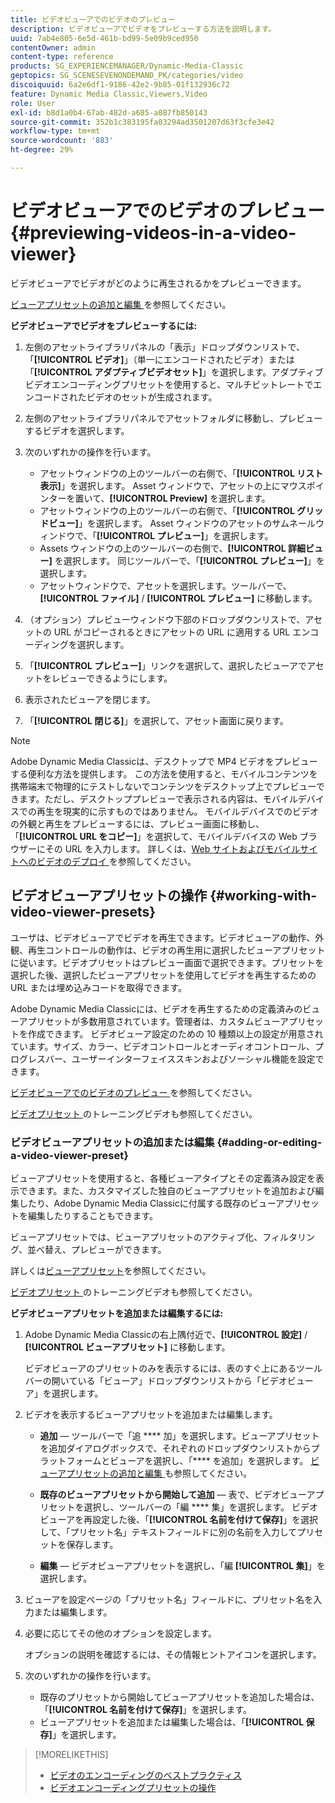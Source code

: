 ```yaml
---
title: ビデオビューアでのビデオのプレビュー
description: ビデオビューアでビデオをプレビューする方法を説明します。
uuid: 7ab4e805-6e5d-461b-bd99-5e09b9ced950
contentOwner: admin
content-type: reference
products: SG_EXPERIENCEMANAGER/Dynamic-Media-Classic
geptopics: SG_SCENESEVENONDEMAND_PK/categories/video
discoiquuid: 6a2e6df1-9186-42e2-9b85-01f132936c72
feature: Dynamic Media Classic,Viewers,Video
role: User
exl-id: b8d1a0b4-67ab-482d-a685-a087fb850143
source-git-commit: 352b1c383195fa03294ad3501207d63f3cfe3e42
workflow-type: tm+mt
source-wordcount: '883'
ht-degree: 29%

---
```


# ビデオビューアでのビデオのプレビュー{#previewing-videos-in-a-video-viewer}

ビデオビューアでビデオがどのように再生されるかをプレビューできます。

[ ビューアプリセットの追加と編集 ](application-setup.md#adding_and_editing_viewer_presets) を参照してください。

**ビデオビューアでビデオをプレビューするには:**

1. 左側のアセットライブラリパネルの「表示」ドロップダウンリストで、「**[!UICONTROL ビデオ]**」（単一にエンコードされたビデオ）または「**[!UICONTROL アダプティブビデオセット]**」を選択します。アダプティブビデオエンコーディングプリセットを使用すると、マルチビットレートでエンコードされたビデオのセットが生成されます。
1. 左側のアセットライブラリパネルでアセットフォルダに移動し、プレビューするビデオを選択します。
1. 次のいずれかの操作を行います。

   * アセットウィンドウの上のツールバーの右側で、「**[!UICONTROL リスト表示]**」を選択します。 Asset ウィンドウで、アセットの上にマウスポインターを置いて、**[!UICONTROL Preview]** を選択します。
   * アセットウィンドウの上のツールバーの右側で、「**[!UICONTROL グリッドビュー]**」を選択します。 Asset ウィンドウのアセットのサムネールウィンドウで、「**[!UICONTROL プレビュー]**」を選択します。
   * Assets ウィンドウの上のツールバーの右側で、**[!UICONTROL 詳細ビュー]** を選択します。 同じツールバーで、「**[!UICONTROL プレビュー]**」を選択します。
   * アセットウィンドウで、アセットを選択します。ツールバーで、**[!UICONTROL ファイル]** / **[!UICONTROL プレビュー]** に移動します。

1. （オプション）プレビューウィンドウ下部のドロップダウンリストで、アセットの URL がコピーされるときにアセットの URL に適用する URL エンコーディングを選択します。
1. 「**[!UICONTROL プレビュー]**」リンクを選択して、選択したビューアでアセットをレビューできるようにします。
1. 表示されたビューアを閉じます。
1. 「**[!UICONTROL 閉じる]**」を選択して、アセット画面に戻ります。

>[!NOTE]
>
>Adobe Dynamic Media Classicは、デスクトップで MP4 ビデオをプレビューする便利な方法を提供します。 この方法を使用すると、モバイルコンテンツを携帯端末で物理的にテストしないでコンテンツをデスクトップ上でプレビューできます。ただし、デスクトッププレビューで表示される内容は、モバイルデバイスでの再生を現実的に示すものではありません。 モバイルデバイスでのビデオの外観と再生をプレビューするには、プレビュー画面に移動し、「**[!UICONTROL URL をコピー]**」を選択して、モバイルデバイスの Web ブラウザーにその URL を入力します。 詳しくは、[Web サイトおよびモバイルサイトへのビデオのデプロイ ](deploying-video-websites-mobile-sites.md#deploying_video_to_your_websites_and_mobile_sites) を参照してください。

## ビデオビューアプリセットの操作 {#working-with-video-viewer-presets}

ユーザは、ビデオビューアでビデオを再生できます。ビデオビューアの動作、外観、再生コントロールの動作は、ビデオの再生用に選択したビューアプリセットに従います。ビデオプリセットはプレビュー画面で選択できます。プリセットを選択した後、選択したビューアプリセットを使用してビデオを再生するための URL または埋め込みコードを取得できます。

Adobe Dynamic Media Classicには、ビデオを再生するための定義済みのビューアプリセットが多数用意されています。管理者は、カスタムビューアプリセットを作成できます。 ビデオビューア設定のための 10 種類以上の設定が用意されています。サイズ、カラー、ビデオコントロールとオーディオコントロール、プログレスバー、ユーザーインターフェイススキンおよびソーシャル機能を設定できます。

[ ビデオビューアでのビデオのプレビュー ](previewing-videos-video-viewer.md#previewing_videos_in_a_video_viewer) を参照してください。

[ ビデオプリセット ](https://s7d5.scene7.com/s7viewers/html5/VideoViewer.html?videoserverurl=https://s7d5.scene7.com/is/content/&amp;emailurl=https://s7d5.scene7.com/s7/emailFriend&amp;serverUrl=https://s7d5.scene7.com/is/image/&amp;config=Scene7SharedAssets/Universal_HTML5_Video&amp;contenturl=https://s7d5.scene7.com/skins/&amp;asset=S7tutorials/549_video-presets_converted%20renamed_Done-AVS) のトレーニングビデオも参照してください。

### ビデオビューアプリセットの追加または編集 {#adding-or-editing-a-video-viewer-preset}

ビューアプリセットを使用すると、各種ビューアタイプとその定義済み設定を表示できます。また、カスタマイズした独自のビューアプリセットを追加および編集したり、Adobe Dynamic Media Classicに付属する既存のビューアプリセットを編集したりすることもできます。

ビューアプリセットでは、ビューアプリセットのアクティブ化、フィルタリング、並べ替え、プレビューができます。

詳しくは[ビューアプリセット](application-setup.md#viewer_presets)を参照してください。

[ ビデオプリセット ](https://s7d5.scene7.com/s7viewers/html5/VideoViewer.html?videoserverurl=https://s7d5.scene7.com/is/content/&amp;emailurl=https://s7d5.scene7.com/s7/emailFriend&amp;serverUrl=https://s7d5.scene7.com/is/image/&amp;config=Scene7SharedAssets/Universal_HTML5_Video&amp;contenturl=https://s7d5.scene7.com/skins/&amp;asset=S7tutorials/549_video-presets_converted%20renamed_Done-AVS) のトレーニングビデオも参照してください。

**ビデオビューアプリセットを追加または編集するには:**

1. Adobe Dynamic Media Classicの右上隅付近で、**[!UICONTROL 設定]** / **[!UICONTROL ビューアプリセット]** に移動します。

   ビデオビューアのプリセットのみを表示するには、表のすぐ上にあるツールバーの開いている「ビューア」ドロップダウンリストから「ビデオビューア」を選択します。

1. ビデオを表示するビューアプリセットを追加または編集します。

   * **追加**  — ツールバーで「追 **** 加」を選択します。ビューアプリセットを追加ダイアログボックスで、それぞれのドロップダウンリストからプラットフォームとビューアを選択し、「**** を追加」を選択します。
   [ ビューアプリセットの追加と編集 ](application-setup.md#adding_and_editing_viewer_presets) も参照してください。

   * **既存のビューアプリセットから開始して追加**  — 表で、ビデオビューアプリセットを選択し、ツールバーの「編 **** 集」を選択します。
   ビデオビューアを再設定した後、「**[!UICONTROL 名前を付けて保存]**」を選択して、「プリセット名」テキストフィールドに別の名前を入力してプリセットを保存します。

   * **編集**  — ビデオビューアプリセットを選択し、「編 **[!UICONTROL 集]**」を選択します。



1. ビューアを設定ページの「プリセット名」フィールドに、プリセット名を入力または編集します。
1. 必要に応じてその他のオプションを設定します。

   オプションの説明を確認するには、その情報ヒントアイコンを選択します。

1. 次のいずれかの操作を行います。

   * 既存のプリセットから開始してビューアプリセットを追加した場合は、「**[!UICONTROL 名前を付けて保存]**」を選択します。
   * ビューアプリセットを追加または編集した場合は、「**[!UICONTROL 保存]**」を選択します。

>[!MORELIKETHIS]
>
>* [ビデオのエンコーディングのベストプラクティス](uploading-encoding-videos.md#best_practices_for_video_encoding)
>* [ビデオエンコーディングプリセットの操作](uploading-encoding-videos.md#working_with_video_encoding_presets)

